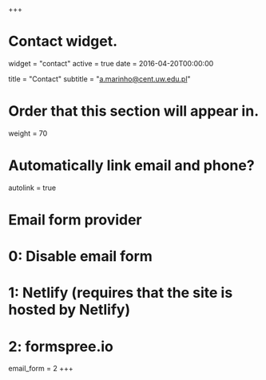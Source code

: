 +++
# Contact widget.
widget = "contact"
active = true
date = 2016-04-20T00:00:00

title = "Contact"
subtitle = "a.marinho@cent.uw.edu.pl"

# Order that this section will appear in.
weight = 70

# Automatically link email and phone?
autolink = true

# Email form provider
#   0: Disable email form
#   1: Netlify (requires that the site is hosted by Netlify)
#   2: formspree.io
email_form = 2
+++
